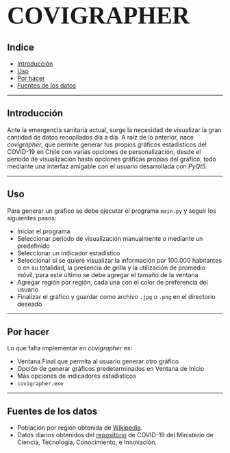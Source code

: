 # <span style="font-family:Bebas Neue; font-size:2em;">COVIGRAPHER :microbe: </span>

## Indice
- [Introducción](#Introducción)
- [Uso](#Uso)
- [Por hacer](#Por-hacer)
- [Fuentes de los datos](Fuentes-de-los-datos)

---

## Introducción

Ante la emergencia sanitaria actual, surge la necesidad de visualizar la gran cantidad de datos recopilados día a día. A raíz de lo anterior, nace *covigrapher*, que permite generar tus propios gráficos estadísticos del COVID-19 en Chile con varias opciones de personalización, desde el periodo de visualización hasta opciones gráficas propias del gráfico, todo mediante una interfaz amigable con el usuario desarrollada con *PyQt5*.

---

## Uso

Para generar un gráfico se debe ejecutar el programa `main.py` y seguir los siguientes pasos:

* Iniciar el programa
* Seleccionar periodo de visualización manualmente o mediante un predefinido
* Seleccionar un indicador estadístico
* Seleccionar si se quiere visualizar la información por 100.000 habitantes o en su totalidad, la presencia de grilla y la utilización de promedio móvil, para este último se debe agregar el tamaño de la ventana
* Agregar región por región, cada una con el color de preferencia del usuario
* Finalizar el gráfico y guardar como archivo `.jpg` o `.png` en el directorio deseado

---

## Por hacer
Lo que falta implementar en *covigrapher* es:

* Ventana Final que permita al usuario generar otro gráfico
* Opción de generar gráficos predeterminados en Ventana de Inicio
* Más opciones de indicadores estadísticos
* `covigrapher.exe`

---

## Fuentes de los datos

* Población por región obtenida de [Wikipedia](https://es.wikipedia.org/wiki/Anexo:Regiones_de_Chile_por_poblaci%C3%B3n).
* Datos diarios obtenidos del [repositorio](https://github.com/MinCiencia/Datos-COVID19) de COVID-19 del Ministerio de Ciencia, Tecnología, Conocimiento, e Innovación. 
